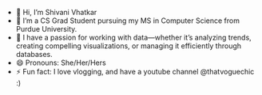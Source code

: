 - 👋 Hi, I’m Shivani Vhatkar
- 👀 I’m a CS Grad Student pursuing my MS in Computer Science from Purdue University.
- 🌱 I have a passion for working with data—whether it’s analyzing trends, creating compelling visualizations, or managing it efficiently through databases.
- 😄 Pronouns: She/Her/Hers
- ⚡ Fun fact: I love vlogging, and have a youtube channel @thatvoguechic :)

<!---
shivanivhatkar08/shivanivhatkar08 is a ✨ special ✨ repository because its `README.md` (this file) appears on your GitHub profile.
You can click the Preview link to take a look at your changes.
--->
